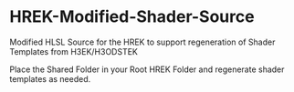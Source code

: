# HREK-Modified-Shader-Source
Modified HLSL Source for the HREK to support regeneration of Shader Templates from H3EK/H3ODSTEK

Place the Shared Folder in your Root HREK Folder and regenerate shader templates as needed.

